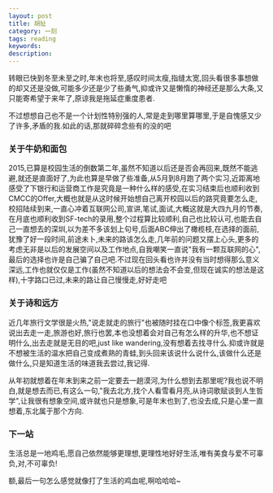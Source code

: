 ```yaml
---
layout: post
title: 胡扯
category: 一刻
tags: reading
keywords:
description:
---
```


转眼已快到冬至未至之时,年末也将至,感叹时间太瘦,指缝太宽,回头看很多事想做的却又还是没做,可能多少还是少了些勇气,抑或许又是懒惰的神经还是那么大条,又只能寄希望于来年了,原谅我是拖延症重度患者.

不过想想自己也不是一个计划性特别强的人,常是走到哪里算哪里,于是自愧感又少了许多,矛盾的我.如此的话,那就碎碎念些有的没的吧

### 关于牛奶和面包

2015,已算是校园生活的倒数第二年,虽然不知道以后还是否会再回来,既然不能逃避,就还是直面好了,为此也算是早做了些准备,从5月到8月跑了两个实习,近距离地感受了下银行和运营商工作是究竟是一种什么样的感受,在实习结束后也顺利收到CMCC的Offer,大概也就是从这时候开始想自己离开校园以后的路究竟要怎么走,校招陆续到来,一直心冲着互联网公司,宣讲,笔试,面试,大概这就是大四九月的节奏,在月底也顺利收到SF-tech的录用,整个过程算比较顺利,自己也比较认可,也能去自己一直想去的深圳,以为差不多该划上句号,后面ABC伸出了橄榄枝,在选择的面前,犹豫了好一段时间,前途未卜,未来的路该怎么走,几年前的问题又摆上心头,更多的考虑无非是以后的发展空间以及工作地点,自我嘲笑一直说"我有一颗互联网的心",最后的选择也许是自己骗了自己吧.不过现在回头看也许并没有当时想得那么意义深远,工作也就仅仅是工作(虽然不知道以后的想法会不会变,但现在诚实的想法是这样),十字路口已过,未来的路让自己慢慢走,好好走吧


### 关于诗和远方

近几年旅行文学很是火热,"说走就走的旅行"也被随时挂在口中像个标签,我更喜欢说出去走一走,旅游也好,旅行也罢,本也没想着会对自己有怎么样的升华,也不想证明什么,出去走就是无目的吧,just like wandering,没有想着去找寻什么.抑或许就是不想被生活的温水把自己变成煮熟的青蛙,到头回来该说什么说什么,该做什么还是做什么,只是知道生活的味道我去尝过,我记得.

从年初就想着在年末到来之前一定要去一趟漠河,为什么想到去那里呢?我也说不明白,就是想去而已,有这么一句,"我去北方,找个人看雪看月亮,从诗词歌赋谈到人生哲学",让我很有想象空间,或许就也只是想象,可是年末也到了,也没去成,只是心里一直想着,东北属于那个方向.

### 下一站

生活总是一地鸡毛,愿自己依然能够更理想,更理性地好好生活,唯有美食与爱不可辜负,对,不可辜负!

额,最后一句怎么感觉就像打了生活的鸡血呢,啊哈哈哈~
